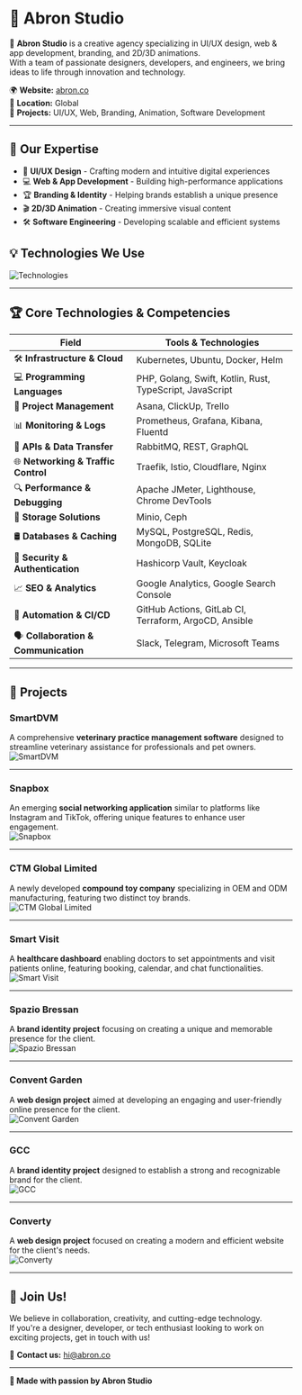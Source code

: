 # 🌟 Abron Studio

🚀 **Abron Studio** is a creative agency specializing in UI/UX design, web & app development, branding, and 2D/3D animations.  
With a team of passionate designers, developers, and engineers, we bring ideas to life through innovation and technology.

🌍 **Website:** [abron.co](https://abron.co)  
📍 **Location:** Global  
💼 **Projects:** UI/UX, Web, Branding, Animation, Software Development  

---

## 📌 Our Expertise
- 🎨 **UI/UX Design** - Crafting modern and intuitive digital experiences  
- 💻 **Web & App Development** - Building high-performance applications  
- 🏆 **Branding & Identity** - Helping brands establish a unique presence  
- 🎬 **2D/3D Animation** - Creating immersive visual content  
- 🛠 **Software Engineering** - Developing scalable and efficient systems  

## 💡 Technologies We Use
![Technologies](https://skillicons.dev/icons?i=swift,php,laravel,android,kotlin,flutter,rust,go,mysql,mongodb,redis,wordpress)

---

## 🏆 Core Technologies & Competencies

| **Field** | **Tools & Technologies** |
|-----------|--------------------------|
| 🛠 **Infrastructure & Cloud** | Kubernetes, Ubuntu, Docker, Helm |
| 💻 **Programming Languages** | PHP, Golang, Swift, Kotlin, Rust, TypeScript, JavaScript |
| 📂 **Project Management** | Asana, ClickUp, Trello |
| 📊 **Monitoring & Logs** | Prometheus, Grafana, Kibana, Fluentd |
| 🔗 **APIs & Data Transfer** | RabbitMQ, REST, GraphQL |
| 🌐 **Networking & Traffic Control** | Traefik, Istio, Cloudflare, Nginx |
| 🔍 **Performance & Debugging** | Apache JMeter, Lighthouse, Chrome DevTools |
| 📁 **Storage Solutions** | Minio, Ceph |
| 🛢 **Databases & Caching** | MySQL, PostgreSQL, Redis, MongoDB, SQLite |
| 🔐 **Security & Authentication** | Hashicorp Vault, Keycloak |
| 📈 **SEO & Analytics** | Google Analytics, Google Search Console |
| 🔄 **Automation & CI/CD** | GitHub Actions, GitLab CI, Terraform, ArgoCD, Ansible |
| 🗣 **Collaboration & Communication** | Slack, Telegram, Microsoft Teams |

---

## 🚀 Projects

### **SmartDVM**
A comprehensive **veterinary practice management software** designed to streamline veterinary assistance for professionals and pet owners.  
![SmartDVM]([https://abron.co/images/projects/smartdvm.jpg](https://api.abron.co/storage/projects/7e2r9oLc953JaIolx9utqGzLRlX2M18ac8r0newC.png))

---

### **Snapbox**
An emerging **social networking application** similar to platforms like Instagram and TikTok, offering unique features to enhance user engagement.  
![Snapbox](https://abron.co/images/projects/snapbox.jpg)

---

### **CTM Global Limited**
A newly developed **compound toy company** specializing in OEM and ODM manufacturing, featuring two distinct toy brands.  
![CTM Global Limited](https://abron.co/images/projects/ctm-global-limited.jpg)

---

### **Smart Visit**
A **healthcare dashboard** enabling doctors to set appointments and visit patients online, featuring booking, calendar, and chat functionalities.  
![Smart Visit](https://abron.co/images/projects/smart-visit.jpg)

---

### **Spazio Bressan**
A **brand identity project** focusing on creating a unique and memorable presence for the client.  
![Spazio Bressan](https://abron.co/images/projects/spazio-bressan.jpg)

---

### **Convent Garden**
A **web design project** aimed at developing an engaging and user-friendly online presence for the client.  
![Convent Garden](https://abron.co/images/projects/convent-garden.jpg)

---

### **GCC**
A **brand identity project** designed to establish a strong and recognizable brand for the client.  
![GCC](https://abron.co/images/projects/gcc.jpg)

---

### **Converty**
A **web design project** focused on creating a modern and efficient website for the client's needs.  
![Converty](https://abron.co/images/projects/converty.jpg)

---

## 🤝 Join Us!
We believe in collaboration, creativity, and cutting-edge technology.  
If you're a designer, developer, or tech enthusiast looking to work on exciting projects, get in touch with us!

🔗 **Contact us:** [hi@abron.co](mailto:hi@abron.co)

---
**💖 Made with passion by Abron Studio**
